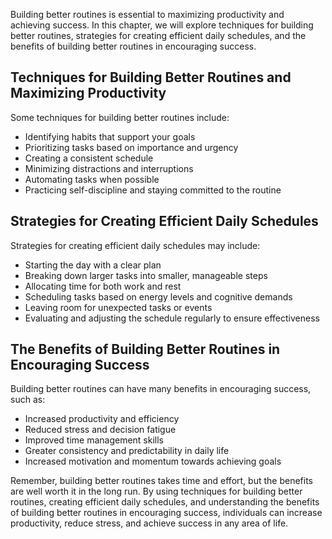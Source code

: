 
Building better routines is essential to maximizing productivity and achieving success. In this chapter, we will explore techniques for building better routines, strategies for creating efficient daily schedules, and the benefits of building better routines in encouraging success.

Techniques for Building Better Routines and Maximizing Productivity
-------------------------------------------------------------------

Some techniques for building better routines include:

* Identifying habits that support your goals
* Prioritizing tasks based on importance and urgency
* Creating a consistent schedule
* Minimizing distractions and interruptions
* Automating tasks when possible
* Practicing self-discipline and staying committed to the routine

Strategies for Creating Efficient Daily Schedules
-------------------------------------------------

Strategies for creating efficient daily schedules may include:

* Starting the day with a clear plan
* Breaking down larger tasks into smaller, manageable steps
* Allocating time for both work and rest
* Scheduling tasks based on energy levels and cognitive demands
* Leaving room for unexpected tasks or events
* Evaluating and adjusting the schedule regularly to ensure effectiveness

The Benefits of Building Better Routines in Encouraging Success
---------------------------------------------------------------

Building better routines can have many benefits in encouraging success, such as:

* Increased productivity and efficiency
* Reduced stress and decision fatigue
* Improved time management skills
* Greater consistency and predictability in daily life
* Increased motivation and momentum towards achieving goals

Remember, building better routines takes time and effort, but the benefits are well worth it in the long run. By using techniques for building better routines, creating efficient daily schedules, and understanding the benefits of building better routines in encouraging success, individuals can increase productivity, reduce stress, and achieve success in any area of life.
